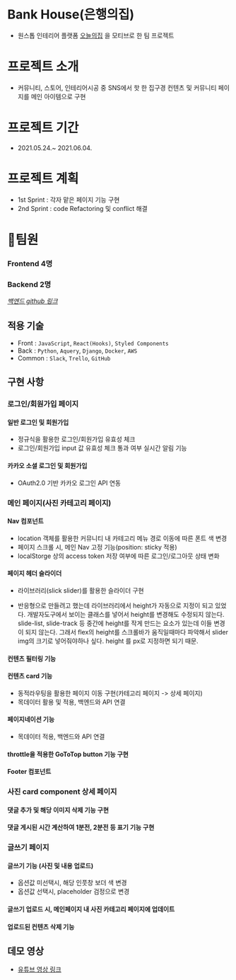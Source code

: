 # Bank House(은행의집) 

- 원스톱 인테리어 플랫폼 [오늘의집](https://ohou.se/) 을 모티브로 한 팀 프로젝트

# 프로젝트 소개

- 커뮤니티, 스토어, 인테리어시공 중 SNS에서 핫 한 집구경 컨텐츠 및 커뮤니티 페이지를 메인 아이템으로 구현


# 프로젝트 기간

- 2021.05.24.~ 2021.06.04.

# 프로젝트 계획

- 1st Sprint : 각자 맡은 페이지 기능 구현
- 2nd Sprint : code Refactoring 및 conflict 해결


# :rocket:팀원

### Frontend 4명
### Backend 2명 
_[백엔드 github 링크](https://github.com/wecode-bootcamp-korea/20-2nd-BankHouse-backend)_

## 적용 기술

- Front : `JavaScript`, `React(Hooks)`, `Styled Components`
- Back  : `Python`, `Aquery`, `Django`, `Docker`, `AWS`
- Common : `Slack`, `Trello`, `GitHub`

## 구현 사항

### 로그인/회원가입 페이지
#### 일반 로그인 및 회원가입
  * 정규식을 활용한 로그인/회원가입 유효성 체크
  * 로그인/회원가입 input 값 유효성 체크 통과 여부 실시간 알림 기능
#### 카카오 소셜 로그인 및 회원가입
  * OAuth2.0 기반 카카오 로그인 API 연동


### 메인 페이지(사진 카테고리 페이지)
#### Nav 컴포넌트
  *  location 객체를 활용한 커뮤니티 내 카테고리 메뉴 경로 이동에 따른 폰트 색 변경
  *  페이지 스크롤 시, 메인 Nav 고정 기능(position: sticky 적용)
  *  localStorge 상의 access token 저장 여부에 따른 로그인/로그아웃 상태 변화
#### 페이지 헤더 슬라이더
  * 라이브러리(slick slider)를 활용한 슬라이더 구현 
   - 반응형으로 만들려고 했는데 라이브러리에서 height가 자동으로 지정이 되고 있었다. 개발자도구에서 보이는 클래스를 넣어서 height를 변경해도 수정되지 않는다. slide-list, slide-track 등 중간에 height를 작게 만드는 요소가 있는데 이들 변경이 되지 않는다. 그래서 flex의 height를 스크롤바가 움직일때마다 파악해서 slider img의 크기로 넣어줘야하나 싶다. height 를 px로 지정하면 되기 때문. 
#### 컨텐츠 필터링 기능
#### 컨텐츠 card 기능
  * 동적라우팅을 활용한 페이지 이동 구현(카테고리 페이지 -> 상세 페이지)
  * 목데이터 활용 및 적용, 백엔드와 API 연결
#### 페이지네이션 기능
  * 목데이터 적용, 백엔드와 API 연결
#### throttle을 적용한 GoToTop button 기능 구현
#### Footer 컴포넌트


### 사진 card component 상세 페이지
#### 댓글 추가 및 해당 이미지 삭제 기능 구현
#### 댓글 게시된 시간 계산하여 1분전, 2분전 등 표기 기능 구현   


### 글쓰기 페이지
#### 글쓰기 기능 (사진 및 내용 업로드)
  * 옵션값 미선택시, 해당 인풋창 보더 색 변경
  * 옵션값 선택시, placeholder 검정으로 변경 
#### 글쓰기 업로드 시, 메인페이지 내 사진 카테고리 페이지에 업데이트
#### 업로드된 컨텐츠 삭제 기능


## 데모 영상
- [유튜브 영상 링크](https://www.youtube.com/watch?v=yCrwiy9oFAQ)
